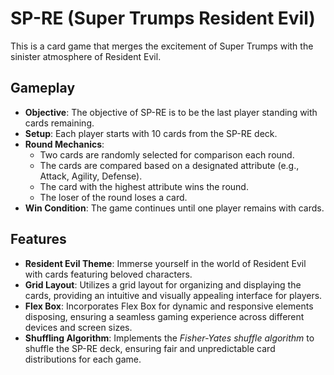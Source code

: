 # SP-RE (Super Trumps Resident Evil)

This is a card game that merges the excitement of Super Trumps with the sinister atmosphere of Resident Evil.

## Gameplay

- **Objective**: The objective of SP-RE is to be the last player standing with cards remaining.
- **Setup**: Each player starts with 10 cards from the SP-RE deck.
- **Round Mechanics**: 
  - Two cards are randomly selected for comparison each round.
  - The cards are compared based on a designated attribute (e.g., Attack, Agility, Defense).
  - The card with the highest attribute wins the round.
  - The loser of the round loses a card.
- **Win Condition**: The game continues until one player remains with cards.

## Features

- **Resident Evil Theme**: Immerse yourself in the world of Resident Evil with cards featuring beloved characters.
- **Grid Layout**: Utilizes a grid layout for organizing and displaying the cards, providing an intuitive and visually appealing interface for players.
- **Flex Box**: Incorporates Flex Box for dynamic and responsive elements disposing, ensuring a seamless gaming experience across different devices and screen sizes.
- **Shuffling Algorithm**: Implements the _Fisher-Yates shuffle algorithm_ to shuffle the SP-RE deck, ensuring fair and unpredictable card distributions for each game.